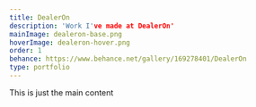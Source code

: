 ```yaml
---
title: DealerOn
description: 'Work I've made at DealerOn'
mainImage: dealeron-base.png
hoverImage: dealeron-hover.png
order: 1
behance: https://www.behance.net/gallery/169278401/DealerOn
type: portfolio
---
```


This is just the main content

